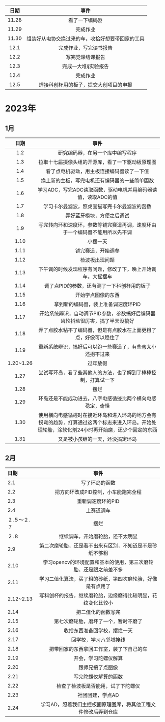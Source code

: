 | 日期  |                       事件                       |
| :---: | :----------------------------------------------: |
| 11.28 |                  看了一下编码器                  |
| 11.29 |                     完成作业                     |
| 11.30 | 组装好从电协交换过来的车，收拾好想要带回家的工具 |
| 12.1  |              完成作业，写完读书报告              |
| 12.2  |                 写完党课结课报告                 |
| 12.3  |               完成一大堆lj实验报告               |
| 12.4  |                     完成作业                     |
| 12.5  |      焊接科创杯用的板子，提交大创项目的申报      |

# 2023年

## 1月

|   日期    |                             事件                             |
| :-------: | :----------------------------------------------------------: |
|    1.2    |               研究编码器，在另一个库中编写程序               |
|    1.3    |       拉取十七届摄像头组的开源库，看了一下驱动板原理图       |
|    1.4    |          看了点电机驱动，用主板连接编码器读了一下值          |
|    1.5    |        换上新的主板，写完电机还有编码器的一些简单函数        |
|    1.6    | 学习ADC，写完ADC读取函数，驱动电机并用编码器读值，读取ADC的值 |
|    1.7    |         学习卡尔曼滤波，照虎画猫写完卡尔曼滤波的函数         |
|    1.8    |                  弄好蓝牙模块，方便之后调试                  |
|    1.9    | 写完转向环和速度环，参数等铺完赛道再调，速度环由于一个编码器不能用所以先不调 |
|   1.10    |                           小摆一天                           |
|   1.11    |                      铺完赛道，开始调参                      |
|   1.12    |                        检波板出现问题                        |
|   1.13    | 下午调的时候发现程序有问题，修改了下，晚上开始调车，大摇摆车 |
|   1.14    |         调了点PID的参数，还有测了一下科创杯用的板子          |
|   1.15    |                      开始学点图像的东西                      |
|   1.16    |             拿到新的编码器，装上准备调速度环PID              |
|   1.17    | 开始系统辨识，自动调节PID参数，参数搞好后编码器齿轮抖动很厉害，搞了半天没搞好 |
|   1.18    | 弄了点胶水粘不了编码器，但是有点胶水在上面更粗了点，好像可以稳住了 |
|   1.19    |  重新系统辨识，搞好后可以跑一些赛道了，有些弯太小还拐不过来  |
| 1.20~1.26 |                           过年放假                           |
|   1.27    | 尝试写环岛，看了些其他人的方法，也了解到了棒棒控制，打算试一下 |
|   1.28    |                             摆烂                             |
|   1.29    |  环岛还是不能成功进去，八字电感循迹比两个横向电感稳定，奇怪  |
|   1.30    | 使用横向电感循迹时在接近环岛和进入环岛的地方会有拐弯的趋势，打算通过这两个标志来进入环岛。开始处理轮胎，涂软化剂24小时再开始磨，还少个固定的东西 |
|   1.31    |               又是被小孩缠的一天，还没搞定环岛               |

## 2月

| 日期         |                             事件                             |
| :----------- | :----------------------------------------------------------: |
| 2.1          |                        写了环岛的函数                        |
| 2.2          |             把方向环改成PID控制，小车能跑完全程              |
| 2.3          |                      重新调速度环的PID                       |
| 2.4          |                          上赛道调车                          |
| ２.５～２.７ |                             摆烂                             |
| ２.８        |               继续调车，开始磨轮胎，还不太明显               |
| 2.9          |   第二次磨轮胎，还是看不出来有区别，不知道是不是砂纸不够粗   |
| 2.10         | 学习opencv的环境配置和基本的使用，第三次磨轮胎，还是跟之前差不多 |
| 2.11         |  学习二值化算法，买了粗的砂纸，第四次磨轮胎，好像是有点用了  |
| 2.12~2.13    | 写科创杯的报告，继续磨轮胎，边缘磨得比较明显，花纹变化比较小 |
| 2.14         |                      把二值化的函数写完                      |
| 2.15         |             第七次磨轮胎，磨坏了一个，暂时不磨了             |
| 2.16         |                 收拾东西准备回学校，摆烂一天                 |
| 2.17         |                    回学校，学习八邻域搜线                    |
| 2.18         |           把带回家的东西拿回工作室，装了下自己的车           |
| 2.19         |                     开会，学习陀螺仪解算                     |
| 2.20         |                       跟师兄搞了点图像                       |
| 2.21         |                     写完陀螺仪解算的函数                     |
| 2.22         |              检查了检波板是否能用，试了下陀螺仪              |
| 2.23         |                       社团团建，学点AD                       |
| 2.24         | 学习AD，照着我们主控板画原理图库，将其他工程文件修改后弄到仓库 |
